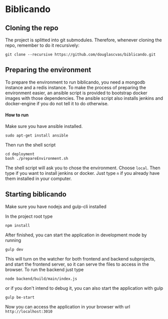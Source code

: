 # Biblicando

## Cloning the repo

The project is splitted into git submodules. Therefore, whenever cloning the repo, remember to do it recursively:
```
git clone --recursive https://github.com/douglascvas/biblicando.git
```

## Preparing the environment

To prepare the environment to run biblicando, you need a mongodb instance and a redis instance.
To make the process of preparing the environment easier, an ansible script is provided to bootstrap docker images with those dependencies.
The ansible script also installs jenkins and docker-engine if you do not tell it to do otherwise.

#### How to run
 
Make sure you have ansible installed.

 ```
 sudo apt-get install ansible
 ```
 
 Then run the shell script
 
 ```
 cd deployment
 bash ./prepareEnvironment.sh
 ```
 
 The shell script will ask you to chose the environment. Choose `local`.
 Then type if you want to install jenkins or docker. Just type `n` if you already have them installed in your computer.
 
## Starting biblicando

Make sure you have nodejs and gulp-cli installed

In the project root type
```
npm install
```

After finished, you can start the application in development mode by running
```
gulp dev
```

This will turn on the watcher for both frontend and backend subprojects, and start the frontend server, so it can serve the files to access in the browser.
To run the backend just type
```
node backend/build/main/index.js
```

or if you don't intend to debug it, you can also start the application with gulp
```
gulp be-start
```

Now you can access the application in your browser with url `http://localhost:3010`